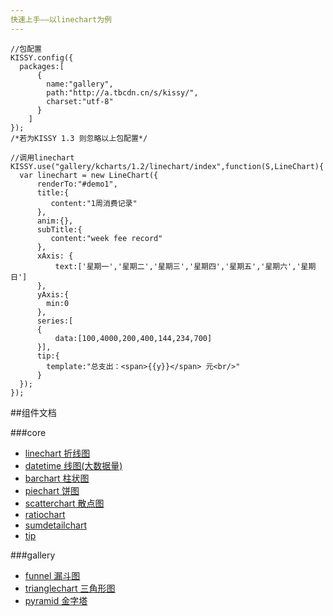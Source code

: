 ```yaml
---
快速上手——以linechart为例
---
```


```
//包配置  
KISSY.config({
  packages:[
      {
        name:"gallery",
        path:"http://a.tbcdn.cn/s/kissy/",
        charset:"utf-8"
      }
    ]
});
/*若为KISSY 1.3 则忽略以上包配置*/

//调用linechart
KISSY.use("gallery/kcharts/1.2/linechart/index",function(S,LineChart){
  var linechart = new LineChart({
      renderTo:"#demo1",
      title:{
         content:"1周消费记录"
      },
      anim:{},
      subTitle:{
         content:"week fee record"
      },
      xAxis: {
          text:['星期一','星期二','星期三','星期四','星期五','星期六','星期日']
      },
      yAxis:{
        min:0
      },
      series:[
      {
          data:[100,4000,200,400,144,234,700]
      }],
      tip:{
        template:"总支出：<span>{{y}}</span> 元<br/>"
      }
  });
});
```
##组件文档

###core

- [linechart 折线图](linechart.html)
- [datetime 线图(大数据量)](datetime.html)
- [barchart 柱状图](barchart.html)
- [piechart 饼图](piechart.html)
- [scatterchart 散点图](scatterchart.html)
- [ratiochart](ratiochart.html)
- [sumdetailchart](sumdetailchart.html)
- [tip](tip.html)

###gallery

- [funnel 漏斗图](funnel.html)
- [trianglechart 三角形图](trianglechart.html)
- [pyramid 金字塔](pyramid.html)

